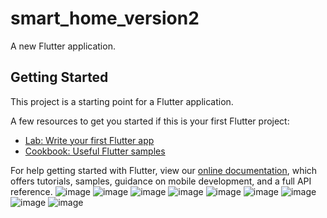 # smart_home_version2

A new Flutter application.

## Getting Started

This project is a starting point for a Flutter application.

A few resources to get you started if this is your first Flutter project:

- [Lab: Write your first Flutter app](https://flutter.dev/docs/get-started/codelab)
- [Cookbook: Useful Flutter samples](https://flutter.dev/docs/cookbook)

For help getting started with Flutter, view our
[online documentation](https://flutter.dev/docs), which offers tutorials,
samples, guidance on mobile development, and a full API reference.
![image](https://github.com/polausama/smart-home-app/assets/53063294/9afd92fe-da2a-4b4e-91b6-05c97e68fd27)
![image](https://github.com/polausama/smart-home-app/assets/53063294/f8f71784-4cec-4dd2-917d-fe23c9941a9c)
![image](https://github.com/polausama/smart-home-app/assets/53063294/db5c763f-9208-4c8f-8bfc-7caaa0b8497c)
![image](https://github.com/polausama/smart-home-app/assets/53063294/a08eab77-afa6-44b8-88d2-177e098bc948)
![image](https://github.com/polausama/smart-home-app/assets/53063294/5783614d-7983-4bf3-a0b7-632066da938e)
![image](https://github.com/polausama/smart-home-app/assets/53063294/e16c5590-f07a-44cb-a28a-6dd2e81a5b50)
![image](https://github.com/polausama/smart-home-app/assets/53063294/4c1dbc22-3aac-4342-b206-860f6d3f9a9f)
![image](https://github.com/polausama/smart-home-app/assets/53063294/26e4c455-9018-4442-94d9-b8065292947a)
![image](https://github.com/polausama/smart-home-app/assets/53063294/98080811-8ce7-4b53-9faa-95a55638f0da)
